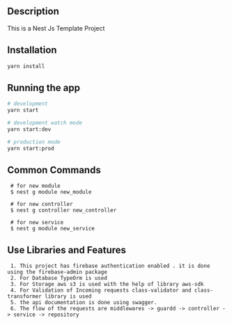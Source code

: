 ## Description
This is a Nest Js Template Project

## Installation

```bash
yarn install
```

## Running the app

```bash
# development
yarn start

# development watch mode
yarn start:dev

# production mode
yarn start:prod
```

## Common Commands
```
 # for new module
 $ nest g module new_module

 # for new controller
 $ nest g controller new_controller

 # for new service
 $ nest g module new_service
```


## Use Libraries and Features
```
 1. This project has firebase authentication enabled . it is done using the firebase-admin package
 2. For Database TypeOrm is used
 3. For Storage aws s3 is used with the help of library aws-sdk
 4. For Validation of Incoming requests class-validator and class-transformer library is used
 5. the api documentation is done using swagger.
 6. The flow of the requests are middlewares -> guardd -> controller -> service -> repository
```

